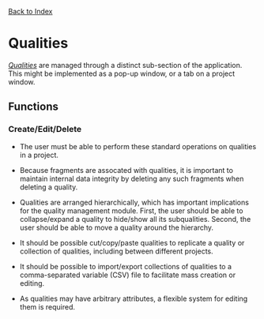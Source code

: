 [Back to Index](index.md)

# Qualities

[_Qualities_](terminology.md#quality) are managed through a distinct sub-section of the application. This might be implemented as a pop-up window, or a tab on a project window.

## Functions

### Create/Edit/Delete

- The user must be able to perform these standard operations on qualities in a project.

- Because fragments are assocated with qualities, it is important to maintain internal data integrity by deleting any such fragments when deleting a quality.

- Qualities are arranged hierarchically, which has important implications for the quality management module. First, the user should be able to collapse/expand a quality to hide/show all its subqualities. Second, the user should be able to move a quality around the hierarchy.

- It should be possible cut/copy/paste qualities to replicate a quality or collection of qualities, including between different projects.

- It should be possible to import/export collections of qualities to a comma-separated variable (CSV) file to facilitate mass creation or editing.

- As qualities may have arbitrary attributes, a flexible system for editing them is required.
